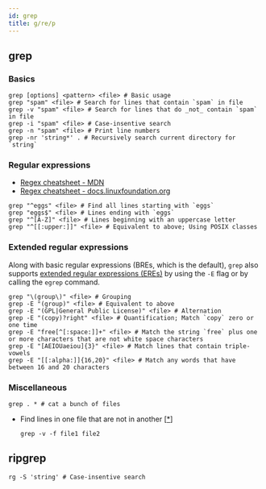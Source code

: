 ```yaml
---
id: grep
title: g/re/p
---
```


## grep

### Basics

```shell
grep [options] <pattern> <file> # Basic usage
grep "spam" <file> # Search for lines that contain `spam` in file
grep -v "spam" <file> # Search for lines that do _not_ contain `spam` in file
grep -i "spam" <file> # Case-insentive search
grep -n "spam" <file> # Print line numbers
grep -nr 'string*' . # Recursively search current directory for `string`
```

### Regular expressions

- [Regex cheatsheet - MDN](https://developer.mozilla.org/en-US/docs/Web/JavaScript/Guide/Regular_Expressions/Cheatsheet)
- [Regex cheatsheet - docs.linuxfoundation.org](https://docs.linuxfoundation.org/v2/security-service/manage-false-positives/regular-expressions-cheat-sheet)

```shell
grep "^eggs" <file> # Find all lines starting with `eggs`
grep "eggs$" <file> # Lines ending with `eggs`
grep "^[A-Z]" <file> # Lines beginning with an uppercase letter
grep "^[[:upper:]]" <file> # Equivalent to above; Using POSIX classes
```

### Extended regular expressions

Along with basic regular expressions (BREs, which is the default), `grep` also supports [extended regular expressions (EREs)](https://en.wikipedia.org/wiki/Regular_expression#Standards) by using the `-E` flag or by calling the `egrep` command.

```shell
grep "\(group\)" <file> # Grouping
grep -E "(group)" <file> # Equivalent to above
grep -E "(GPL|General Public License)" <file> # Alternation
grep -E "(copy)?right" <file> # Quantification; Match `copy` zero or one time
grep -E "free[^[:space:]]+" <file> # Match the string `free` plus one or more characters that are not white space characters
grep -E "[AEIOUaeiou]{3}" <file> # Match lines that contain triple-vowels
grep -E "[[:alpha:]]{16,20}" <file> # Match any words that have between 16 and 20 characters
```

### Miscellaneous

```shell
grep . * # cat a bunch of files
```

- Find lines in one file that are not in another [[\*](https://stackoverflow.com/questions/18204904/fast-way-of-finding-lines-in-one-file-that-are-not-in-another)]

  ```shell
  grep -v -f file1 file2
  ```

## ripgrep

```shell
rg -S 'string' # Case-insentive search
```
